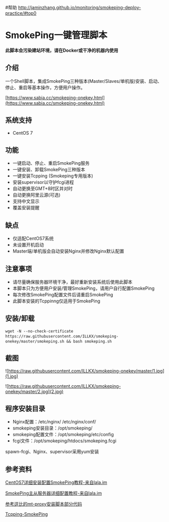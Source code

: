 #帮助
http://jaminzhang.github.io/monitoring/smokeping-deploy-practice/#top0
# SmokePing一键管理脚本 #

**此脚本会污染建站环境，请在Docker或干净的机器内使用**

## 介绍 ##
一个Shell脚本，集成SmokePing三种版本(Master/Slaves/单机版)安装、启动、停止、重启等基本操作，方便用户操作。

[https://www.sabia.cc/smokeping-onekey.html](https://www.sabia.cc/smokeping-onekey.html)

## 系统支持 ## 
* CentOS 7

## 功能 ##
- 一键启动、停止、重启SmokePing服务
- 一键安装、卸载SmokePing三种版本
- 一键安装Tcpping (Smokeping专用版本)
- 安装supervisor以守护fcgi进程
- 自动更换至GMT+8时区并对时
- 自动更换阿里云源(可选)
- 支持中文显示
- 覆盖安装提醒

## 缺点 ##
- 仅适配CentOS7系统
- 未设置开机启动
- Master端/单机版会自动安装Nginx并修改Nginx默认配置

## 注意事项 ##
- 请尽量确保服务器环境干净，最好重新安装系统后使用此脚本
- 本脚本只为方便用户安装/管理SmokePing，请用户自行配置SmokePing
- 每次修改SmokePing配置文件后请重启SmokePing
- 此脚本安装的Tcppinng仅适用于SmokePing

## 安装/卸载 ##
    wget -N --no-check-certificate https://raw.githubusercontent.com/ILLKX/smokeping-onekey/master/smokeping.sh && bash smokeping.sh

## 截图 ##
![https://raw.githubusercontent.com/ILLKX/smokeping-onekey/master/1.jpg](1.jpg)

![https://raw.githubusercontent.com/ILLKX/smokeping-onekey/master/2.jpg](2.jpg)

## 程序安装目录 ##
- Nginx配置：/etc/nginx/ /etc/nginx/conf/
- smokeping安装目录：/opt/smokeping/
- smokeping配置文件：/opt/smokeping/etc/config
- fcgi文件：/opt/smokeping/htdocs/smokeping.fcgi

spawn-fcgi、Nginx、supervisor采用yum安装

## 参考资料 ##
[CentOS7详细安装配置SmokePing教程-来自lala.im](https://lala.im/2821.html)

[SmokePing主从服务器详细配置教程-来自lala.im](https://lala.im/2867.html)

[参考逗比的mt-proxy安装脚本部分代码](https://github.com/ToyoDAdoubi/doubi)

[Tcpping-SmokePing](https://github.com/tobbez/tcpping-smokeping)
